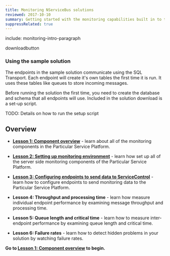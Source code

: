 ```yaml
---
title: Monitoring NServiceBus solutions
reviewed: 2017-10-10
summary: Getting started with the monitoring capabilities built in to the Particular Service Platform.
suppressRelated: true
---
```


include: monitoring-intro-paragraph

downloadbutton


### Using the sample solution

The endpoints in the sample solution communicate using the SQL Transport. Each endpoint will create it's own tables the first time it is run. It uses these tables like queues to store incoming messages.

Before running the solution the first time, you need to create the database and schema that all endpoints will use. Included in the solution download is a set-up script.

TODO: Details on how to run the setup script


## Overview

- **[Lesson 1: Component overview](1-component-overview/)** - learn about all of the monitoring components in the Particular Service Platform.

- **[Lesson 2: Setting up monitoring environment](2-setting-up-environment/)**  - learn how set up all of the server side monitoring components of the Particular Service Platform.

- **[Lesson 3: Configuring endpoints to send data to ServiceControl](3-configuring-endpoints/)** - learn how to configure endpoints to send monitoring data to the Particular Service Platform.

- **Lesson 4: Throughput and processing time** - learn how measure individual endpoint performance by examining message throughput and processing time.

- **Lesson 5: Queue length and critical time** - learn how to measure inter-endpoint performance by examining queue length and critical time.

- **Lesson 6: Failure rates** - learn how to detect hidden problems in your solution by watching failure rates.

**Go to [**Lesson 1: Component overview**](1-component-overview/) to begin.**
